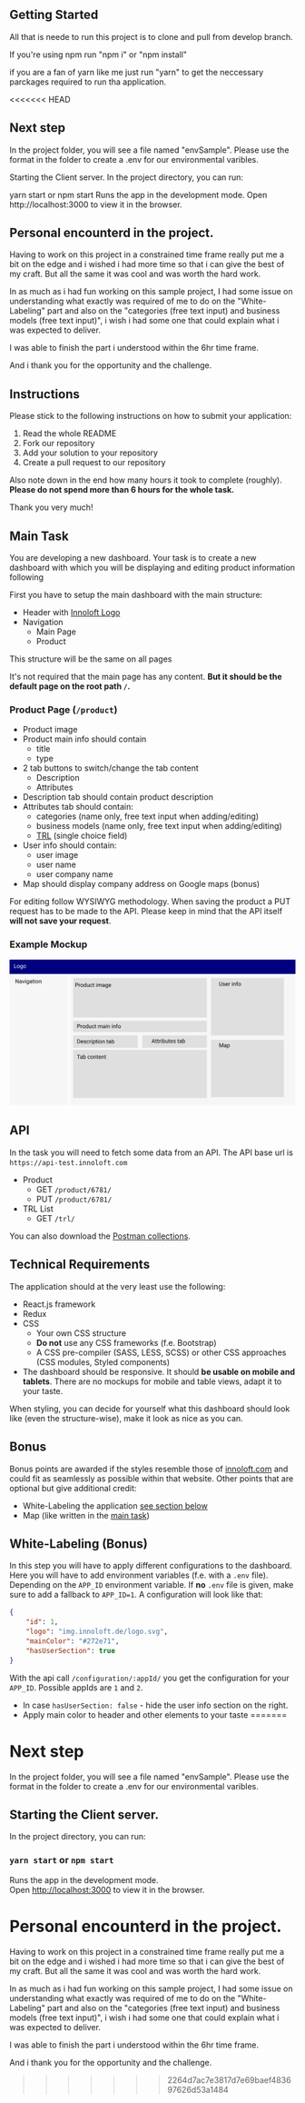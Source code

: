 ## Getting Started

All that is neede to run this project is to clone and pull from develop branch.

If you're using npm run "npm i" or "npm install"

if you are a fan of yarn like me just run "yarn" to get the neccessary parckages required to run tha application.

<<<<<<< HEAD
## Next step

In the project folder, you will see a file named "envSample". Please use the format in the folder to create a .env for our environmental varibles.

Starting the Client server.
In the project directory, you can run:

yarn start or npm start
Runs the app in the development mode.
Open http://localhost:3000 to view it in the browser.

## Personal encounterd in the project.

Having to work on this project in a constrained time frame really put me a bit on the edge and i wished i had more time so that i can give the best of my craft. But all the same it was cool and was worth the hard work.

In as much as i had fun working on this sample project, I had some issue on understanding what exactly was required of me to do on the "White-Labeling" part and also on the "categories (free text input) and business models (free text input)", i wish i had some one that could explain what i was expected to deliver.

I was able to finish the part i understood within the 6hr time frame.

And i thank you for the opportunity and the challenge.



## Instructions
Please stick to the following instructions on how to submit your application:
1. Read the whole README
2. Fork our repository
3. Add your solution to your repository
4. Create a pull request to our repository

Also note down in the end how many hours it took to complete (roughly). **Please do not spend more than 6 hours for the whole task.**

Thank you very much!

## Main Task
You are developing a new dashboard. Your task is to create a new dashboard with which you will be displaying and editing product information following

First you have to setup the main dashboard with the main structure:
- Header with [Innoloft Logo](https://img.innoloft.de/logo.svg)
- Navigation
  - Main Page
  - Product

This structure will be the same on all pages

It's not required that the main page has any content. **But it should be the default page on the root path `/`.**

### Product Page (`/product`)
- Product image
- Product main info should contain
  - title
  - type
- 2 tab buttons to switch/change the tab content
  - Description
  - Attributes
- Description tab should contain product description
- Attributes tab should contain:
  - categories (name only, free text input when adding/editing)
  - business models (name only, free text input when adding/editing)
  - [TRL](https://en.wikipedia.org/wiki/Technology_readiness_level) (single choice field)
- User info should contain:
  - user image
  - user name
  - user company name
- Map should display company address on Google maps (bonus)

For editing follow WYSIWYG methodology. When saving the product a PUT request has to be made to the API. Please keep in mind that the API itself **will not save your request**.
### Example Mockup
![mockup](mockup.jpg)

## API
In the task you will need to fetch some data from an API. The API base url is `https://api-test.innoloft.com`
- Product
  - GET `/product/6781/`
  - PUT `/product/6781/`
- TRL List
  - GET `/trl/`
  
You can also download the [Postman collections](https://api-test.innoloft.com/postman_collection.json).

## Technical Requirements

The application should at the very least use the following:

- React.js framework
- Redux
- CSS
  - Your own CSS structure
  - **Do not** use any CSS frameworks (f.e. Bootstrap)
  - A CSS pre-compiler (SASS, LESS, SCSS) or other CSS approaches (CSS modules, Styled components)
- The dashboard should be responsive. It should **be usable on mobile and tablets**. There are no mockups for mobile and table views, adapt it to your taste.

When styling, you can decide for yourself what this dashboard should look like (even the structure-wise), make it look as nice as you can.

## Bonus
Bonus points are awarded if the styles resemble those of [innoloft.com](https://innoloft.com/home) and could fit as seamlessly as possible within that website.
Other points that are optional but give additional credit:
- White-Labeling the application [see section below](#White-Labeling-Bonus)
- Map (like written in the [main task](#Main-Task))

## White-Labeling (Bonus)
In this step you will have to apply different configurations to the dashboard. Here you will have to add environment variables (f.e. with a `.env` file). Depending on the `APP_ID` environment variable. If **no** `.env` file is given, make sure to add a fallback to `APP_ID=1`.
A configuration will look like that:
```json
{
    "id": 1,
    "logo": "img.innoloft.de/logo.svg",
    "mainColor": "#272e71",
    "hasUserSection": true
}
```
With the api call `/configuration/:appId/` you get the configuration for your `APP_ID`. Possible appIds are `1` and `2`.
* In case `hasUserSection: false` - hide the user info section on the right.
* Apply main color to header and other elements to your taste 
=======
# Next step

In the project folder, you will see a file named "envSample". Please use the format in the folder to create a .env for our environmental varibles.

## Starting the Client server.

In the project directory, you can run:

### `yarn start` or `npm start`

Runs the app in the development mode.\
Open [http://localhost:3000](http://localhost:3000) to view it in the browser.

# Personal encounterd in the project.

Having to work on this project in a constrained time frame really put me a bit on the edge and i wished i had more time so that i can give the best of my craft. But all the same it was cool and was worth the hard work.

In as much as i had fun working on this sample project, I had some issue on understanding what exactly was required of me to do on the "White-Labeling" part and also on the "categories (free text input) and
business models (free text input)", i wish i had some one that could explain what i was expected to deliver.

I was able to finish the part i understood within the 6hr time frame.

And i thank you for the opportunity and the challenge.
>>>>>>> 2264d7ac7e3817d7e69baef483697626d53a1484
